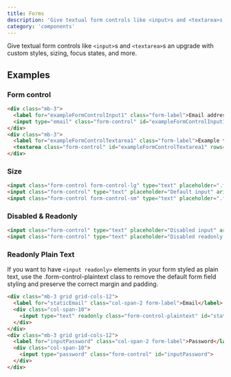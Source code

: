 ```yaml
---
title: Forms
description: 'Give textual form controls like <input>s and <textarea>s an upgrade with custom styles, sizing, focus states, and more.'
category: 'components'
---
```


Give textual form controls like `<input>`s and `<textarea>`s an upgrade with custom styles, sizing, focus states, and more.

## Examples

### Form control

<forms-control></forms-control>

```html
<div class="mb-3">
  <label for="exampleFormControlInput1" class="form-label">Email address</label>
  <input type="email" class="form-control" id="exampleFormControlInput1" placeholder="name@example.com">
</div>
<div class="mb-3">
  <label for="exampleFormControlTextarea1" class="form-label">Example textarea</label>
  <textarea class="form-control" id="exampleFormControlTextarea1" rows="3"></textarea>
</div>
```

### Size

<forms-size></forms-size>

```html
<input class="form-control form-control-lg" type="text" placeholder=".form-control-lg" aria-label=".form-control-lg example">
<input class="form-control" type="text" placeholder="Default input" aria-label="default input example">
<input class="form-control form-control-sm" type="text" placeholder=".form-control-sm" aria-label=".form-control-sm example">
```

### Disabled & Readonly

<forms-disabled></forms-disabled>

```html
<input class="form-control" type="text" placeholder="Disabled input" aria-label="Disabled input example" disabled>
<input class="form-control" type="text" placeholder="Disabled readonly input" aria-label="Disabled input example" disabled readonly>
```

### Readonly Plain Text

If you want to have `<input readonly>` elements in your form styled as plain text, use the .form-control-plaintext class to remove the default form field styling and preserve the correct margin and padding.
<br class="mb-3" />

<forms-readonly-plain-text></forms-readonly-plain-text>

```html
<div class="mb-3 grid grid-cols-12">
  <label for="staticEmail" class="col-span-2 form-label">Email</label>
  <div class="col-span-10">
    <input type="text" readonly class="form-control-plaintext" id="staticEmail" value="email@example.com">
  </div>
</div>
<div class="mb-3 grid grid-cols-12">
  <label for="inputPassword" class="col-span-2 form-label">Password</label>
  <div class="col-span-10">
    <input type="password" class="form-control" id="inputPassword">
  </div>
</div>
```